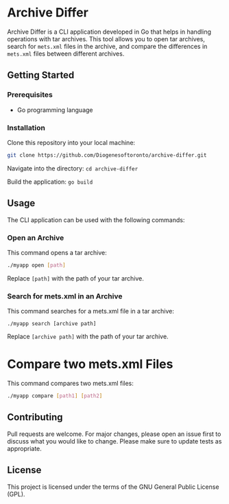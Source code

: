 # Archive Differ

Archive Differ is a CLI application developed in Go that helps in handling operations with tar archives. This tool allows you to open tar archives, search for `mets.xml` files in the archive, and compare the differences in `mets.xml` files between different archives.

## Getting Started

### Prerequisites

- Go programming language

### Installation

Clone this repository into your local machine:

```bash
git clone https://github.com/Diogenesoftoronto/archive-differ.git
```

Navigate into the directory:
`cd archive-differ`

Build the application:
`go build`


## Usage

The CLI application can be used with the following commands:

### Open an Archive

This command opens a tar archive:

```bash
./myapp open [path]
```

Replace `[path]` with the path of your tar archive.

### Search for mets.xml in an Archive

This command searches for a mets.xml file in a tar archive:

`./myapp search [archive path]`

Replace `[archive path]` with the path of your tar archive.


# Compare two mets.xml Files

This command compares two mets.xml files:
```bash
./myapp compare [path1] [path2]
```


## Contributing

Pull requests are welcome. For major changes, please open an issue first to discuss what you would like to change. Please make sure to update tests as appropriate.

## License

This project is licensed under the terms of the GNU General Public License (GPL).
